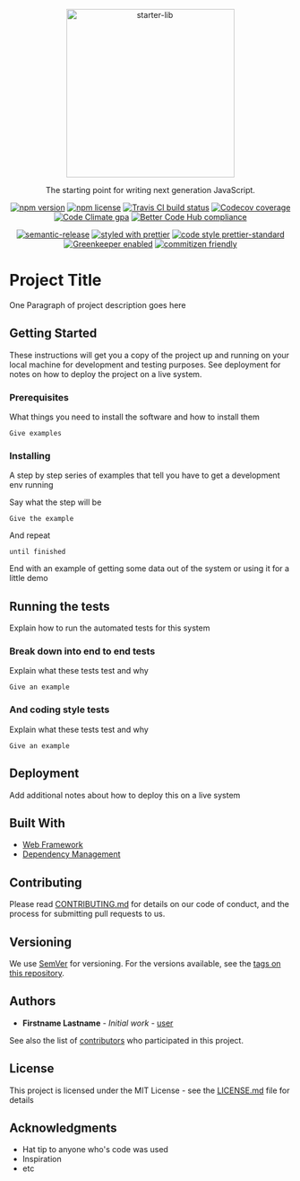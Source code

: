 <p align="center">
  <img alt="starter-lib" src="https://octodex.github.com/images/labtocat.png" width="300">
</p>

<p align="center">
  The starting point for writing next generation JavaScript.
</p>

<p align="center">
  <a href="https://www.npmjs.com/package/@atelljohannsmothers/starter-lib"><img src="https://img.shields.io/npm/v/@atelljohannsmothers/starter-lib/latest.svg" alt="npm version"></a>
  <a href="https://opensource.org/licenses/MIT"><img src="https://img.shields.io/npm/l/@atelljohannsmothers/starter-lib.svg" alt="npm license"></a>
  <a href="https://travis-ci.org/atelljohannsmothers/starter-lib"><img src="https://travis-ci.org/atelljohannsmothers/starter-lib.svg?branch=master" alt="Travis CI build status"></a>
  <a href="https://codecov.io/gh/atelljohannsmothers/starter-lib"><img src="https://codecov.io/gh/atelljohannsmothers/starter-lib/branch/master/graph/badge.svg" alt="Codecov coverage"></a>
  <a href="https://codeclimate.com/github/atelljohannsmothers/starter-lib/"><img src="https://img.shields.io/codeclimate/github/atelljohannsmothers/starter-lib.svg" alt="Code Climate gpa"></a>
  <a href="https://bettercodehub.com/results/atelljohannsmothers/starter-lib"><img src="https://bettercodehub.com/edge/badge/atelljohannsmothers/starter-lib?branch=master" alt="Better Code Hub compliance"></a>
</p>

<p align="center">
  <a href="https://github.com/semantic-release/semantic-release"><img src="https://img.shields.io/badge/%20%20%F0%9F%93%A6%F0%9F%9A%80-semantic--release-e10079.svg" alt="semantic-release"></a>
  <a href="https://github.com/prettier/prettier"><img src="https://img.shields.io/badge/styled_with-prettier-ff69b4.svg" alt="styled with prettier"></a>
  <a href="https://github.com/sheerun/prettier-standard"><img src="https://img.shields.io/badge/code_style-prettier--standard-brightgreen.svg" alt="code style prettier-standard"></a>
  <a href="https://github.com/greenkeeperio/greenkeeper"><img src="https://badges.greenkeeper.io/atelljohannsmothers/starter-lib.svg" alt="Greenkeeper enabled"></a>
  <a href="http://commitizen.github.io/cz-cli/"><img src="https://img.shields.io/badge/commitizen-friendly-brightgreen.svg" alt="commitizen friendly"></a>
</p>

# Project Title

One Paragraph of project description goes here

## Getting Started

These instructions will get you a copy of the project up and running on your local machine for development and testing purposes. See deployment for notes on how to deploy the project on a live system.

### Prerequisites

What things you need to install the software and how to install them

```
Give examples
```

### Installing

A step by step series of examples that tell you have to get a development env running

Say what the step will be

```
Give the example
```

And repeat

```
until finished
```

End with an example of getting some data out of the system or using it for a little demo

## Running the tests

Explain how to run the automated tests for this system

### Break down into end to end tests

Explain what these tests test and why

```
Give an example
```

### And coding style tests

Explain what these tests test and why

```
Give an example
```

## Deployment

Add additional notes about how to deploy this on a live system

## Built With

* [Web Framework](https://web-framework.com/)
* [Dependency Management](https://dependency-management.com/)

## Contributing

Please read [CONTRIBUTING.md](CONTRIBUTING.md) for details on our code of conduct, and the process for submitting pull requests to us.

## Versioning

We use [SemVer](http://semver.org/) for versioning. For the versions available, see the [tags on this repository](https://github.com/user/repo/tags).

## Authors

* **Firstname Lastname** - *Initial work* - [user](https://github.com/user)

See also the list of [contributors](https://github.com/user/repo/contributors) who participated in this project.

## License

This project is licensed under the MIT License - see the [LICENSE.md](LICENSE.md) file for details

## Acknowledgments

* Hat tip to anyone who's code was used
* Inspiration
* etc
